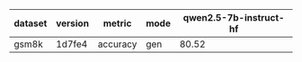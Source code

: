 | dataset | version | metric | mode | qwen2.5-7b-instruct-hf |
|----- | ----- | ----- | ----- | -----|
| gsm8k | 1d7fe4 | accuracy | gen | 80.52 |
